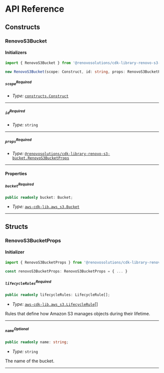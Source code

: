 # API Reference <a name="API Reference"></a>

## Constructs <a name="Constructs"></a>

### RenovoS3Bucket <a name="@renovosolutions/cdk-library-renovo-s3-bucket.RenovoS3Bucket"></a>

#### Initializers <a name="@renovosolutions/cdk-library-renovo-s3-bucket.RenovoS3Bucket.Initializer"></a>

```typescript
import { RenovoS3Bucket } from '@renovosolutions/cdk-library-renovo-s3-bucket'

new RenovoS3Bucket(scope: Construct, id: string, props: RenovoS3BucketProps)
```

##### `scope`<sup>Required</sup> <a name="@renovosolutions/cdk-library-renovo-s3-bucket.RenovoS3Bucket.parameter.scope"></a>

- *Type:* [`constructs.Construct`](#constructs.Construct)

---

##### `id`<sup>Required</sup> <a name="@renovosolutions/cdk-library-renovo-s3-bucket.RenovoS3Bucket.parameter.id"></a>

- *Type:* `string`

---

##### `props`<sup>Required</sup> <a name="@renovosolutions/cdk-library-renovo-s3-bucket.RenovoS3Bucket.parameter.props"></a>

- *Type:* [`@renovosolutions/cdk-library-renovo-s3-bucket.RenovoS3BucketProps`](#@renovosolutions/cdk-library-renovo-s3-bucket.RenovoS3BucketProps)

---



#### Properties <a name="Properties"></a>

##### `bucket`<sup>Required</sup> <a name="@renovosolutions/cdk-library-renovo-s3-bucket.RenovoS3Bucket.property.bucket"></a>

```typescript
public readonly bucket: Bucket;
```

- *Type:* [`aws-cdk-lib.aws_s3.Bucket`](#aws-cdk-lib.aws_s3.Bucket)

---


## Structs <a name="Structs"></a>

### RenovoS3BucketProps <a name="@renovosolutions/cdk-library-renovo-s3-bucket.RenovoS3BucketProps"></a>

#### Initializer <a name="[object Object].Initializer"></a>

```typescript
import { RenovoS3BucketProps } from '@renovosolutions/cdk-library-renovo-s3-bucket'

const renovoS3BucketProps: RenovoS3BucketProps = { ... }
```

##### `lifecycleRules`<sup>Required</sup> <a name="@renovosolutions/cdk-library-renovo-s3-bucket.RenovoS3BucketProps.property.lifecycleRules"></a>

```typescript
public readonly lifecycleRules: LifecycleRule[];
```

- *Type:* [`aws-cdk-lib.aws_s3.LifecycleRule`](#aws-cdk-lib.aws_s3.LifecycleRule)[]

Rules that define how Amazon S3 manages objects during their lifetime.

---

##### `name`<sup>Optional</sup> <a name="@renovosolutions/cdk-library-renovo-s3-bucket.RenovoS3BucketProps.property.name"></a>

```typescript
public readonly name: string;
```

- *Type:* `string`

The name of the bucket.

---



